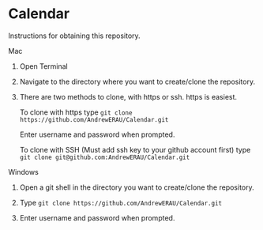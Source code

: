 # Calendar
Instructions for obtaining this repository.

Mac

1) Open Terminal

2) Navigate to the directory where you want to create/clone the repository.

3) There are two methods to clone, with https or ssh.  https is easiest. 

   To clone with https type `git clone https://github.com/AndrewERAU/Calendar.git`
   
     Enter username and password when prompted.
     
   To clone with SSH (Must add ssh key to your github account first) type `git clone git@github.com:AndrewERAU/Calendar.git`
   

Windows

1) Open a git shell in the directory you want to create/clone the repository.

2) Type `git clone https://github.com/AndrewERAU/Calendar.git`

3) Enter username and password when prompted.
